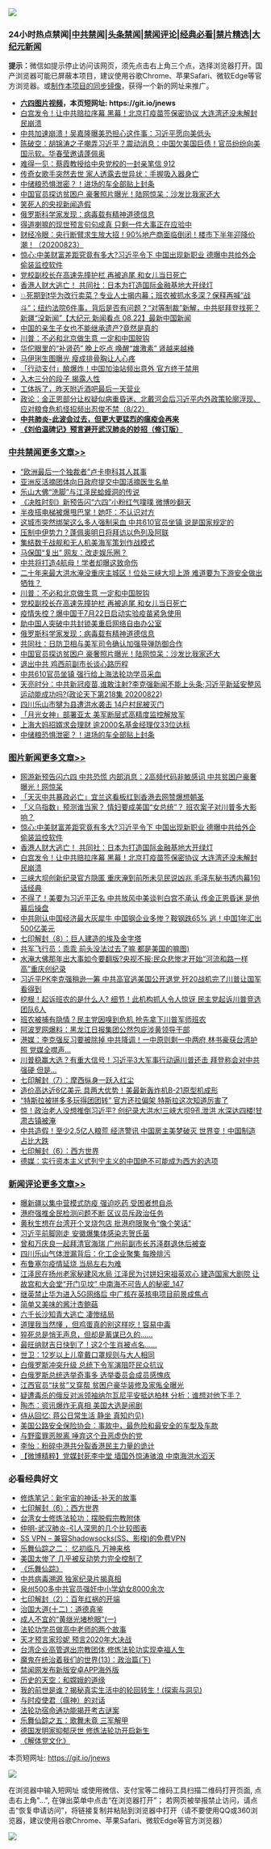 ![](https://raw.githubusercontent.com/fqnews/bnews/master/64photo/fqnews-qr.jpg)

<div id="tt">
<h3>24小时热点禁闻|<a href="#%E4%B8%AD%E5%85%B1%E7%A6%81%E9%97%BB%E6%9B%B4%E5%A4%9A%E6%96%87%E7%AB%A0">中共禁闻</a>|<a href="#%E5%9B%BE%E7%89%87%E6%96%B0%E9%97%BB%E6%9B%B4%E5%A4%9A%E6%96%87%E7%AB%A0">头条禁闻</a>|<a href="#%E6%96%B0%E9%97%BB%E8%AF%84%E8%AE%BA%E6%9B%B4%E5%A4%9A%E6%96%87%E7%AB%A0">禁闻评论|<a href="#%E5%BF%85%E7%9C%8B%E7%BB%8F%E5%85%B8%E5%A5%BD%E6%96%87">经典必看|<a href="/video.md#%E7%A6%81%E7%89%87%E7%B2%BE%E9%80%89">禁片精选</a>|<a href="https://github.com/fqnews/djy/blob/master/gb/nf1351518.md#1">大纪元新闻</a></h3>
<div><b>提示：</b>微信如提示停止访问该网页，须先点击右上角三个点，选择浏览器打开。国产浏览器可能已屏蔽本项目，建议使用谷歌Chrome、苹果Safari、微软Edge等官方浏览器。或<a href="https://github.com/fqnews/bnews/blob/master/%E5%88%B6%E4%BD%9Cgit%E7%A6%81%E9%97%BB%E9%95%9C%E5%83%8F.md">制作本项目的同步镜像</a>，获得一个新的网址来推广。</div>
<ul>
<li><b><a href="http://d1.bdrive.tk/64.mp4" target="_blank">六四图片视频</a>，本页短网址: https://git.io/jnews</b></li>
<li><a href="/topimagenews/20200823/1384229.md">白宫发令！让中共赔拉序幕 黑幕！北京打疫苗签保密协议 大连湾还没未解封 民崩溃</a></li>
<li><a href="/cnnews/20200823/1384265.md">中共加速崩溃！吴嘉隆曝美恐担心这件事：习近平愿向美低头</a></li>
<li><a href="/bannedvideo/20200823/1384281.md">陈破空：胡锦涛之子嘲弄习近平？震动消息：中国欠美国巨债！官员纷纷向美国示软。华春莹邀请蓬佩奥</a></li>
<li><a href="/bannedvideo/20200823/1384280.md">难得一见：蔡霞教授给中央党校的一封亲笔信 912</a></li>
<li><a href="/yule/20200823/1384292.md">传奇女歌手突然去世 家人透露去世异状：手握吸入器身亡</a></li>
<li><a href="/cbnews/20200823/1384248.md">中储粮恐惧泄密？！进场的车全部贴上封条</a></li>
<li><a href="/cbnews/20200823/1384362.md">中国官员探访贫困户 豪奢照片曝光！陆网惊呆：沙发比我家还大</a></li>
<li><a href="/cnnews/20200823/1384421.md">笑死人的央视新闻造假</a></li>
<li><a href="/cbnews/20200823/1384378.md">俄罗斯科学家发现：病毒载有精神道德信息</a></li>
<li><a href="/comments/20200823/1384284.md">得道喇嘛的现世预言句句成真 只剩一件大事正在应验中</a></li>
<li><a href="/bannedvideo/20200823/1384435.md">财经冷眼：央行断臂求生放大招！90%地产商面临倒闭！楼市下半年迎降价潮！（20200823）</a></li>
<li><a href="/topimagenews/20200823/1384509.md">惊心:中美财富差距究竟有多大?习近平令下 中国出现新职业 德曝中共给外企偷装监控软件</a></li>
<li><a href="/cbnews/20200823/1384426.md">党校副校长在高速先撞护栏 再被追尾 和女儿当日死亡</a></li>
<li><a href="/topimagenews/20200823/1384412.md">香港人财大逃亡！ 共同社：日本为打造国际金融基地大开绿灯</a></li>
<li><a href="/bannedvideo/20200823/1384312.md">💥死期到❗️华为改行卖菜？专业人士揭内幕；班农被抓水多深？保释再喊“战斗”；纽约法院6件事，背后是否有问题？“对等制裁”新解，中共挺拜登找死？新疆“没新闻”【大纪元 新闻看点 08.22】最新中国新闻</a></li>
<li><a href="/lifebaike/20200823/1384536.md">中国的亲生子女也不能继承遗产?竟然是真的</a></li>
<li><a href="/cbnews/20200823/1384431.md">川普：不必和北京做生意 一定和中国脱钩</a></li>
<li><a href="/health/20200823/1384511.md">华佗眼里的“补肾药” 晚上吃点 唤醒“雄激素” 肾越来越棒</a></li>
<li><a href="/yule/20200823/1384290.md">马伊琍生图曝光 瘦成排骨胸让人心疼</a></li>
<li><a href="/cnnews/20200823/1384266.md">「行动支付」酿爆炸！中国加油站频出意外 官方终于禁用</a></li>
<li><a href="/funmedia/20200823/1384289.md">入木三分的段子 揭露人性</a></li>
<li><a href="/lifebaike/20200823/1384255.md">工体拆了，昨天附近酒吧最后一天营业</a></li>
<li><a href="/bannedvideo/20200823/1384278.md">政论：金正恩部分让权疑似病重昏迷、北戴河会后习近平内外政策轮廓浮现、应对粮食危机怪招频出忍俊不禁（8/22）</a></li>
<li><b><a href="/comments/20200211/1275071.md" target="_blank">中共肺炎-此波会过去，但更大更猛烈的瘟疫会再来</a></b></li>
<li><b><a href="/comments/20200207/1272816.md" target="_blank">《刘伯温碑记》预言避开武汉肺炎的妙招（修订版）</a></b></li>
</ul>
</div>

<div class="catlist">
<h3><a href="/cbnews/" target="_blank">中共禁闻</a><span><a href="/cbnews/" target="_blank" rel="nofollow">更多文章>></a></span></h3>
<ul>
<li><a href="/cbnews/20200823/1384622.md" target="_blank">“欧洲最后一个独裁者”卢卡申科其人其事</a></li>
<li><a href="/cbnews/20200823/1384502.md" target="_blank">亚洲反活摘团体向日政府提交中国活摘医生名单</a></li>
<li><a href="/cbnews/20200823/1384527.md" target="_blank">乐山大佛“洗脚”与江泽民蛤蟆洞的传说</a></li>
<li><a href="/cbnews/20200823/1384544.md" target="_blank">《决胜时刻》新预告闪“六四”小粉红气噗噗 微博吵翻天</a></li>
<li><a href="/cbnews/20200823/1384518.md" target="_blank">半夜搭电梯被爆甩巴掌！她吓：不认识对方</a></li>
<li><a href="/cbnews/20200823/1384517.md" target="_blank">这城市突然绑架这么多人强制采血 中共610官员坐镇 说是国家规定的</a></li>
<li><a href="/cbnews/20200823/1384510.md" target="_blank">压制中伊势力？蓬佩奥明日将拜访以色列及阿联</a></li>
<li><a href="/cbnews/20200823/1384464.md" target="_blank">集结数千战舰和无人机美海军策划作战模式</a></li>
<li><a href="/cbnews/20200823/1384441.md" target="_blank">马保国“复出” 网友：改走娱乐圈？</a></li>
<li><a href="/cbnews/20200823/1384437.md" target="_blank">中共将打造4航母！学者却曝这致命伤</a></li>
<li><a href="/cbnews/20200823/1384436.md" target="_blank">二十年来最大洪水淹没重庆主城区！位处三峡大坝上游 难道要为下游安全做出牺牲？</a></li>
<li><a href="/cbnews/20200823/1384431.md" target="_blank">川普：不必和北京做生意 一定和中国脱钩</a></li>
<li><a href="/cbnews/20200823/1384426.md" target="_blank">党校副校长在高速先撞护栏 再被追尾 和女儿当日死亡</a></li>
<li><a href="/cbnews/20200823/1384425.md" target="_blank">疫情失控？爆中国于7月22日启动实验疫苗紧急使用</a></li>
<li><a href="/cbnews/20200823/1384397.md" target="_blank">助中国人突破中共封锁美重启网络自由办公室</a></li>
<li><a href="/cbnews/20200823/1384378.md" target="_blank">俄罗斯科学家发现：病毒载有精神道德信息</a></li>
<li><a href="/cbnews/20200823/1384373.md" target="_blank">共同社：日防卫相与美军司令确认加强导弹防御合作</a></li>
<li><a href="/cbnews/20200823/1384362.md" target="_blank">中国官员探访贫困户 豪奢照片曝光！陆网惊呆：沙发比我家还大</a></li>
<li><a href="/cbnews/20200823/1384349.md" target="_blank">退出中共 鸡西前副市长谈心路历程</a></li>
<li><a href="/cbnews/20200823/1384348.md" target="_blank">中共610官员坐镇 强行给上海法轮功学员采血</a></li>
<li><a href="/cbnews/20200823/1384344.md" target="_blank">天亮时分：中共新冠疫苗,谁敢注射?李克强新闻不能上头条;习近平新延安整风运动能成功吗?(政论天下第218集 20200822)</a></li>
<li><a href="/cbnews/20200823/1384324.md" target="_blank">四川乐山市犍为县遭洪水袭击 14户村民被灭门</a></li>
<li><a href="/cbnews/20200823/1384288.md" target="_blank">「月光女神」部署亚太 美军断层式高精度监控解放军</a></li>
<li><a href="/cbnews/20200823/1384264.md" target="_blank">上海大妈招婿求会理财 逾2000名基金经理仅33位达标</a></li>
<li><a href="/cbnews/20200823/1384248.md" target="_blank">中储粮恐惧泄密？！进场的车全部贴上封条</a></li>

</ul>
</div>
<div class="catlist">
<h3><a href="/topimagenews/" target="_blank">图片新闻</a><span><a href="/topimagenews/" target="_blank" rel="nofollow">更多文章>></a></span></h3>
<ul>
<li><a href="/topimagenews/20200823/1384619.md" target="_blank">网游新预告闪六四 中共恐慌 内部消息：2高频代码非敏感词 中共贫困户豪奢曝光！网惊呆</a></li>
<li><a href="/topimagenews/20200823/1384618.md" target="_blank">「天灭中共暴政必亡」宜兰这看板红到香港去网赞爆想朝圣</a></li>
<li><a href="/topimagenews/20200823/1384594.md" target="_blank">「义乌指数」预测谁当家？ 情妇要成美国“女总统”？ 班农案子对川普多大影响？</a></li>
<li><a href="/topimagenews/20200823/1384509.md" target="_blank">惊心:中美财富差距究竟有多大?习近平令下 中国出现新职业 德曝中共给外企偷装监控软件</a></li>
<li><a href="/topimagenews/20200823/1384412.md" target="_blank">香港人财大逃亡！ 共同社：日本为打造国际金融基地大开绿灯</a></li>
<li><a href="/topimagenews/20200823/1384229.md" target="_blank">白宫发令！让中共赔拉序幕 黑幕！北京打疫苗签保密协议 大连湾还没未解封 民崩溃</a></li>
<li><a href="/topimagenews/20200822/1384216.md" target="_blank">三峡大坝创新纪录官方隐匿 重庆淹到前所未见民说凶兆 毛泽东秘书透内幕1句话经典</a></li>
<li><a href="/topimagenews/20200822/1384172.md" target="_blank">不得了！美要为习近平正名 中共放风中美谈判白宫不承认 传金正恩昏迷 是他幕后操盘</a></li>
<li><a href="/topimagenews/20200822/1384137.md" target="_blank">中共刚认中国经济最大灰犀牛 中国钢企业多惨？鞍钢跌65% 逃！中国1年汇出500亿美元</a></li>
<li><a href="/comments/20200822/1383925.md" target="_blank">七印解封（8）：巨人建造的埃及金字塔</a></li>
<li><a href="/topimagenews/20200822/1383915.md" target="_blank">共军飞行员：乖乖 前头没法过去了嘛 都是美国的嘛图)</a></li>
<li><a href="/topimagenews/20200821/1383668.md" target="_blank">水淹大佛那年出大事如今要翻版?央视不报:民众悲惨才开始“河流和路一样高”重庆创纪录</a></li>
<li><a href="/topimagenews/20200821/1383595.md" target="_blank">习近平PK李克强稍逊一筹 中共高官逃美国公开退党 歼20战机完了川普让国军看得到</a></li>
<li><a href="/topimagenews/20200821/1383581.md" target="_blank">挖根！起诉班农的是什么人? 细节！此机构抓人令人惊讶 民主党起诉川普竞选团队6人</a></li>
<li><a href="/topimagenews/20200821/1383491.md" target="_blank">班农被捕有隐情？民主党因嗅到危机 抢先拿下川普军师班农</a></li>
<li><a href="/topimagenews/20200821/1383271.md" target="_blank">阿波罗网爆料：黑龙江日报集团公然包庇涉黄领导干部</a></li>
<li><a href="/topimagenews/20200820/1383199.md" target="_blank">港媒：李克强反习要被除掉 中共降调！一中原则剩一中两府 林书豪获台湾护照 党媒全噤声…</a></li>
<li><a href="/topimagenews/20200820/1383194.md" target="_blank">川普稳赢大选？有重大信号！习近平3大军事行动逼川普还击 拜登称会对中共强硬 但是&#8230;</a></li>
<li><a href="/comments/20200820/1383036.md" target="_blank">七印解封（7）：摩西纵身一跃入红尘</a></li>
<li><a href="/topimagenews/20200820/1382927.md" target="_blank">造价高达近6亿美元 具两大优势！美最新轰炸机B-21原型机成形</a></li>
<li><a href="/topimagenews/20200820/1382904.md" target="_blank">“特斯拉被拼多多玩得团团转” 官方还拉偏架 特斯拉这次知道厉害了</a></li>
<li><a href="/topimagenews/20200819/1382697.md" target="_blank">惊！政治老人没想推倒习近平? 创纪录大洪水!三峡大坝9孔泄洪 水深达四楼!甘肃古镇被淹</a></li>
<li><a href="/topimagenews/20200819/1382597.md" target="_blank">中共造假！至少2.5亿人粮荒 经济警讯 中国房主美梦破灭 世界变！中国制造占比大跌</a></li>
<li><a href="/comments/20200819/1382591.md" target="_blank">七印解封（6）：西方世界</a></li>
<li><a href="/topimagenews/20200819/1382405.md" target="_blank">德媒：实行资本主义式列宁主义的中国绝不可能成为西方的选项</a></li>

</ul>
</div>
<div class="catlist">
<h3><a href="/comments/" target="_blank">新闻评论</a><span><a href="/comments/" target="_blank" rel="nofollow">更多文章>></a></span></h3>
<ul>
<li><a href="/comments/20200823/1384626.md" target="_blank">曝新疆以集中营模式防疫 强迫吃药 受困者想自杀</a></li>
<li><a href="/comments/20200823/1384621.md" target="_blank">港府强推全民检测问题不断 区议员斥政治任务</a></li>
<li><a href="/comments/20200823/1384600.md" target="_blank">黄秋生想在台湾开个叉烧包店 批港府限聚令“像个笑话”</a></li>
<li><a href="/comments/20200823/1384595.md" target="_blank">习近平前脚刚走 安徽爆集体感染志贺氏菌</a></li>
<li><a href="/comments/20200823/1384569.md" target="_blank">曾和万庆良一起拜清官海瑞 广州前副市长苏泽群退休后被查</a></li>
<li><a href="/comments/20200823/1384568.md" target="_blank">四川乐山气体泄漏背后：化工企业聚集 每晚排污</a></li>
<li><a href="/comments/20200823/1384532.md" target="_blank">布鲁塞尔疫情延烧 当局左右为难</a></li>
<li><a href="/comments/20200823/1384515.md" target="_blank">江泽民在扬州老家秘建风水局 江泽民为讨姘妇宋祖英欢心 建造国家大剧院 让故宫和大会堂“开门见坟” 中南海不可告人的秘密_147</a></li>
<li><a href="/comments/20200823/1384496.md" target="_blank">继英禁止华为进入5G网络后 中广核在英核电项目前景成焦点</a></li>
<li><a href="/comments/20200823/1384495.md" target="_blank">简单又美味的酱汁杏鲍菇</a></li>
<li><a href="/comments/20200823/1384467.md" target="_blank">六千长沙知青大逃亡 凄惨结局</a></li>
<li><a href="/comments/20200823/1384450.md" target="_blank">道理我当然懂 ，但鸡蛋真的别这样吃！容易中毒</a></li>
<li><a href="/comments/20200823/1384449.md" target="_blank">猝死总是悄无声息，但却是蓄谋已久的&#8230;&#8230;</a></li>
<li><a href="/comments/20200823/1384448.md" target="_blank">最旺纳财吉日快到了！这2个生肖被点名&#8230;&#8230;</a></li>
<li><a href="/comments/20200823/1384447.md" target="_blank">世卫：12岁以上儿童戴口罩规则与大人相同</a></li>
<li><a href="/comments/20200823/1384428.md" target="_blank">白俄罗斯冲突升级 总统下令军演阻吓民众抗议</a></li>
<li><a href="/comments/20200823/1384427.md" target="_blank">白俄罗斯总统选举奇事多 选举委员会成员感愧疚</a></li>
<li><a href="/comments/20200823/1384423.md" target="_blank">江西官员“扶贫”又穿帮 贫困户豪华装修及家俬全曝光</a></li>
<li><a href="/comments/20200823/1384422.md" target="_blank">疑遭毒杀的俄反对派领袖纳尔瓦尼平安抵达柏林 分析：谁想对他下手？</a></li>
<li><a href="/comments/20200823/1384420.md" target="_blank">陶杰：资讯爆炸无真相 美国大选是闹剧</a></li>
<li><a href="/comments/20200823/1384419.md" target="_blank">侍从回忆: 蒋公日常生活 静坐 真知灼见)</a></li>
<li><a href="/comments/20200823/1384410.md" target="_blank">美国公路安全保险协会：事故中，最危险和最安全的车型及车款</a></li>
<li><a href="/comments/20200823/1384407.md" target="_blank">与野蛮罪恶脱离 唾弃这个丑恶虚伪的党</a></li>
<li><a href="/comments/20200823/1384376.md" target="_blank">李怡：粉碎中港共分裂香港民主力量的诡计</a></li>
<li><a href="/comments/20200823/1384366.md" target="_blank">【微博精粹】党媒封死李中堂 墙国外惊涛骇浪 中南海洪水滔天</a></li>

</ul>
</div>

<div class="catlist">
<h3>必看经典好文</h3>
<ul>
<li><a href="/comments/20190418/1115565.md" target="_blank">修炼笔记：新宇宙的神话-补天的故事</a></li>
<li><a href="/comments/20200819/1382591.md" target="_blank">七印解封（6）：西方世界</a></li>
<li><a href="/cbnews/20200610/1342772.md" target="_blank">台湾女士修炼法轮功：摆脱假宗教附体</a></li>
<li><a href="/comments/20200620/1347687.md" target="_blank">仲明-武汉肺炎-引人深思的几个比较图表</a></li>
<li><a href="/comments/20191231/1250654.md" target="_blank">SS VPN &#8211; 兼容Shadowsocks(SS、影梭)的免费VPN</a></li>
<li><a href="/tculture/20170711/790081.md" target="_blank">乐舞仙踪之二： 忆初临凡 万神来格</a></li>
<li><a href="/comments/20200624/1349702.md" target="_blank">美国太惨了 几乎被反动势力完全控制了</a></li>
<li><a href="/comments/20200527/783191.md" target="_blank">《乐舞仙踪》</a></li>
<li><a href="/ccpdope/20200412/1311165.md" target="_blank">中共病毒溯源 独家纪录片揭真相</a></li>
<li><a href="/comments/20200704/783272.md" target="_blank">泉州500多中共官员强奸中小学幼女8000余次</a></li>
<li><a href="/comments/20200816/1381045.md" target="_blank">七印解封（2）：百年红祸的开端</a></li>
<li><a href="/cbnews/20180318/916241.md" target="_blank">治国大道(十二)：道德真鉴</a></li>
<li><a href="/lifebaike/20200527/1334909.md" target="_blank">成人不宜的“黄继光堵枪眼”(一)</a></li>
<li><a href="/comments/20200629/1352533.md" target="_blank">法轮功学员做高中老师的两个故事</a></li>
<li><a href="/topimagenews/20200513/1327828.md" target="_blank">天才预言家珍妮 预言2020年大决战</a></li>
<li><a href="/comments/20200528/1335859.md" target="_blank">台湾企业高管退出宗教团体 修炼法轮功实现幸福人生</a></li>
<li><a href="/topimagenews/20180602/951960.md" target="_blank">魔鬼在统治着我们的世界(13)：政治篇(下)</a></li>
<li><a href="/comments/20200627/783266.md" target="_blank">禁闻网发布新版安卓APP海外版</a></li>
<li><a href="/cbnews/20190219/1083302.md" target="_blank">历史的天空：和嫦娥的道缘</a></li>
<li><a href="/comments/20200715/1359453.md" target="_blank">我的前世是谁？揭秘真实生活中的轮回转生！(探索与洞见)</a></li>
<li><a href="/comments/20200327/1301424.md" target="_blank">与时疫使君（瘟神）的对话</a></li>
<li><a href="/tculture/20121025/73079.md" target="_blank">法轮功宿命通功能揭开考古谜案</a></li>
<li><a href="/tculture/20170715/791820.md" target="_blank">乐舞仙踪之五：歌舞未竟 三军解甲</a></li>
<li><a href="/comments/20200722/1364497.md" target="_blank">德国发明家抑郁厌世 修炼法轮功开启新生</a></li>
<li><a href="/bookwiki/20130610/138400.md" target="_blank">《解体党文化》</a></li>

</ul>
</div>

本页短网址: https://git.io/jnews

![](https://raw.githubusercontent.com/fqnews/bnews/master/64photo/fqnews-qr.jpg)

在浏览器中输入短网址 或使用微信、支付宝等二维码工具扫描二维码打开页面, 点击右上角"...", 在弹出菜单中点击“在浏览器打开”； 若网页被举报禁止访问，请点击“恢复申请访问”，将链接复制并粘贴到浏览器中打开（请不要使用QQ或360浏览器，建议使用谷歌Chrome、苹果Safari、微软Edge等官方浏览器）

![](https://raw.githubusercontent.com/fqnews/bnews/master/64photo/wx.jpg)